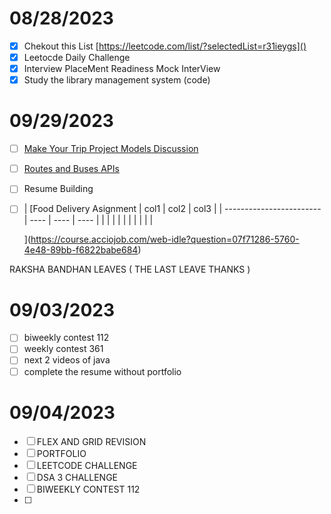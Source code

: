 # 08/28/2023

- [x] Chekout this List [https://leetcode.com/list/?selectedList=r31ieygs]()
- [x] Leetocde Daily Challenge
- [x] Interview PlaceMent Readiness Mock InterView
- [x] Study the library management system (code)

# 09/29/2023

- [ ] [Make Your Trip Project Models Discussion]()
- [ ] [Routes and Buses APIs](https://vimeo.com/856876426/21f084c425)
- [ ] Resume Building
- [ ] | [Food Delivery Asignment | col1 | col2 | col3 |
      | ------------------------ | ---- | ---- | ---- |
      |                          |      |      |      |
      |                          |      |      |      |

  ](https://course.acciojob.com/web-idle?question=07f71286-5760-4e48-89bb-f6822babe684)

RAKSHA BANDHAN LEAVES ( THE LAST LEAVE THANKS )

# 09/03/2023

- [ ] biweekly contest 112
- [ ] weekly contest 361
- [ ] next 2 videos of java
- [ ] complete the resume without portfolio

# 09/04/2023

- [ ] FLEX AND GRID REVISION
- [ ] PORTFOLIO
- [ ] LEETCODE CHALLENGE
- [ ] DSA 3 CHALLENGE
- [ ] BIWEEKLY CONTEST 112
- [ ]
